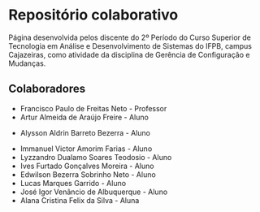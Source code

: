 # Repositório colaborativo

Página desenvolvida pelos discente do 2º Período do Curso Superior de Tecnologia em Análise e Desenvolvimento de Sistemas do IFPB, campus Cajazeiras, como atividade da disciplina de Gerência de Configuração e Mudanças.

## Colaboradores
* Francisco Paulo de Freitas Neto - Professor
* Artur Almeida de Araújo Freire - Aluno
- Alysson Aldrin Barreto Bezerra - Aluno
* Immanuel Victor Amorim Farias - Aluno
* Lyzzandro Dualamo Soares Teodosio - Aluno
* Ives Furtado Gonçalves Moreira - Aluno
* Edwilson Bezerra Sobrinho Neto - Aluno
* Lucas Marques Garrido - Aluno
* José Igor Venâncio de Albuquerque - Aluno
* Alana Cristina Felix da Silva - Aluna